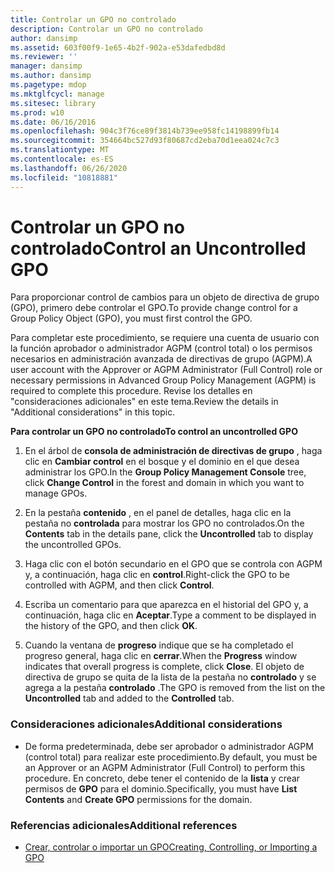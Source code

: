 ```yaml
---
title: Controlar un GPO no controlado
description: Controlar un GPO no controlado
author: dansimp
ms.assetid: 603f00f9-1e65-4b2f-902a-e53dafedbd8d
ms.reviewer: ''
manager: dansimp
ms.author: dansimp
ms.pagetype: mdop
ms.mktglfcycl: manage
ms.sitesec: library
ms.prod: w10
ms.date: 06/16/2016
ms.openlocfilehash: 904c3f76ce89f3814b739ee958fc14198899fb14
ms.sourcegitcommit: 354664bc527d93f80687cd2eba70d1eea024c7c3
ms.translationtype: MT
ms.contentlocale: es-ES
ms.lasthandoff: 06/26/2020
ms.locfileid: "10818881"
---
```

# <span data-ttu-id="8f413-103">Controlar un GPO no controlado</span><span class="sxs-lookup"><span data-stu-id="8f413-103">Control an Uncontrolled GPO</span></span>


<span data-ttu-id="8f413-104">Para proporcionar control de cambios para un objeto de directiva de grupo (GPO), primero debe controlar el GPO.</span><span class="sxs-lookup"><span data-stu-id="8f413-104">To provide change control for a Group Policy Object (GPO), you must first control the GPO.</span></span>

<span data-ttu-id="8f413-105">Para completar este procedimiento, se requiere una cuenta de usuario con la función aprobador o administrador AGPM (control total) o los permisos necesarios en administración avanzada de directivas de grupo (AGPM).</span><span class="sxs-lookup"><span data-stu-id="8f413-105">A user account with the Approver or AGPM Administrator (Full Control) role or necessary permissions in Advanced Group Policy Management (AGPM) is required to complete this procedure.</span></span> <span data-ttu-id="8f413-106">Revise los detalles en "consideraciones adicionales" en este tema.</span><span class="sxs-lookup"><span data-stu-id="8f413-106">Review the details in "Additional considerations" in this topic.</span></span>

**<span data-ttu-id="8f413-107">Para controlar un GPO no controlado</span><span class="sxs-lookup"><span data-stu-id="8f413-107">To control an uncontrolled GPO</span></span>**

1.  <span data-ttu-id="8f413-108">En el árbol de **consola de administración de directivas de grupo** , haga clic en **Cambiar control** en el bosque y el dominio en el que desea administrar los GPO.</span><span class="sxs-lookup"><span data-stu-id="8f413-108">In the **Group Policy Management Console** tree, click **Change Control** in the forest and domain in which you want to manage GPOs.</span></span>

2.  <span data-ttu-id="8f413-109">En la pestaña **contenido** , en el panel de detalles, haga clic en la pestaña no **controlada** para mostrar los GPO no controlados.</span><span class="sxs-lookup"><span data-stu-id="8f413-109">On the **Contents** tab in the details pane, click the **Uncontrolled** tab to display the uncontrolled GPOs.</span></span>

3.  <span data-ttu-id="8f413-110">Haga clic con el botón secundario en el GPO que se controla con AGPM y, a continuación, haga clic en **control**.</span><span class="sxs-lookup"><span data-stu-id="8f413-110">Right-click the GPO to be controlled with AGPM, and then click **Control**.</span></span>

4.  <span data-ttu-id="8f413-111">Escriba un comentario para que aparezca en el historial del GPO y, a continuación, haga clic en **Aceptar**.</span><span class="sxs-lookup"><span data-stu-id="8f413-111">Type a comment to be displayed in the history of the GPO, and then click **OK**.</span></span>

5.  <span data-ttu-id="8f413-112">Cuando la ventana de **progreso** indique que se ha completado el progreso general, haga clic en **cerrar**.</span><span class="sxs-lookup"><span data-stu-id="8f413-112">When the **Progress** window indicates that overall progress is complete, click **Close**.</span></span> <span data-ttu-id="8f413-113">El objeto de directiva de grupo se quita de la lista de la pestaña no **controlado** y se agrega a la pestaña **controlado** .</span><span class="sxs-lookup"><span data-stu-id="8f413-113">The GPO is removed from the list on the **Uncontrolled** tab and added to the **Controlled** tab.</span></span>

### <span data-ttu-id="8f413-114">Consideraciones adicionales</span><span class="sxs-lookup"><span data-stu-id="8f413-114">Additional considerations</span></span>

-   <span data-ttu-id="8f413-115">De forma predeterminada, debe ser aprobador o administrador AGPM (control total) para realizar este procedimiento.</span><span class="sxs-lookup"><span data-stu-id="8f413-115">By default, you must be an Approver or an AGPM Administrator (Full Control) to perform this procedure.</span></span> <span data-ttu-id="8f413-116">En concreto, debe tener el contenido de la **lista** y crear permisos de **GPO** para el dominio.</span><span class="sxs-lookup"><span data-stu-id="8f413-116">Specifically, you must have **List Contents** and **Create GPO** permissions for the domain.</span></span>

### <span data-ttu-id="8f413-117">Referencias adicionales</span><span class="sxs-lookup"><span data-stu-id="8f413-117">Additional references</span></span>

-   [<span data-ttu-id="8f413-118">Crear, controlar o importar un GPO</span><span class="sxs-lookup"><span data-stu-id="8f413-118">Creating, Controlling, or Importing a GPO</span></span>](creating-controlling-or-importing-a-gpo-editor-agpm30ops.md)

 

 





